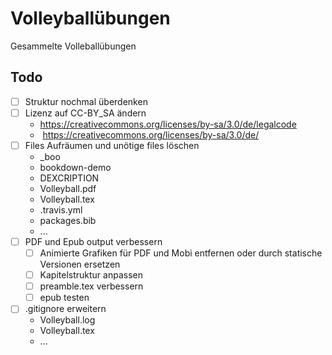 # Volleyballübungen

Gesammelte Volleballübungen

## Todo

* [ ] Struktur nochmal überdenken
* [ ] Lizenz auf CC-BY_SA ändern
    *  https://creativecommons.org/licenses/by-sa/3.0/de/legalcode
    *  https://creativecommons.org/licenses/by-sa/3.0/de/
* [ ] Files Aufräumen und unötige files löschen
    * _boo
    * bookdown-demo
    * DEXCRIPTION
    * Volleyball.pdf
    * Volleyball.tex
    * .travis.yml
    * packages.bib
    * ...
* [ ] PDF und Epub output verbessern
    * [ ] Animierte Grafiken für PDF und Mobi entfernen oder durch statische Versionen ersetzen
    * [ ] Kapitelstruktur anpassen
    * [ ] preamble.tex verbessern
    * [ ] epub testen
* [ ] .gitignore erweitern
    * Volleyball.log
    * Volleyball.tex
    * ...
